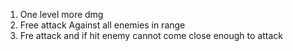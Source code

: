 1. One level more dmg
2. Free attack Against all enemies in range
3. Fre attack and if hit enemy cannot come close enough to attack